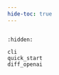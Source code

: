 ```yaml
---
hide-toc: true
---
```



```{include} ../../README.md
```

```{toctree}
:hidden:

cli
quick_start
diff_openai
```
